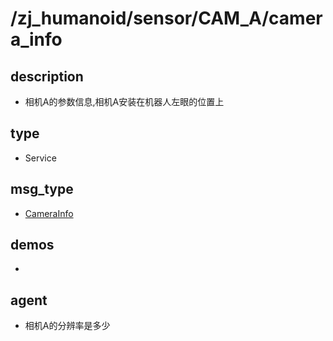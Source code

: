 # /zj_humanoid/sensor/CAM_A/camera_info

## description
- 相机A的参数信息,相机A安装在机器人左眼的位置上

## type
- Service

## msg_type
- [CameraInfo](../../../../../zj_humanoid_types.md#CameraInfo)

## demos
- 

## agent
- 相机A的分辨率是多少

